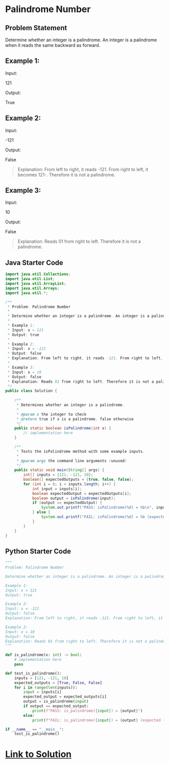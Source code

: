 # Palindrome Number

## Problem Statement

Determine whether an integer is a palindrome. An integer is a palindrome when it reads the same backward as forward.

## Example 1:

Input:

121

Output:

True


## Example 2:

Input:

-121

Output:

False

> Explanation: From left to right, it reads -121. From right to left, it becomes 121-. Therefore it is not a palindrome.

## Example 3:

Input:

10

Output:

False

> Explanation: Reads 01 from right to left. Therefore it is not a palindrome.

## Java Starter Code

```java
import java.util.Collections;
import java.util.List;
import java.util.ArrayList;
import java.util.Arrays;
import java.util.*;

/**
 * Problem: Palindrome Number
 * 
 * Determine whether an integer is a palindrome. An integer is a palindrome when it reads the same backward as forward.
 * 
 * Example 1:
 * Input: x = 121
 * Output: true
 * 
 * Example 2:
 * Input: x = -121
 * Output: false
 * Explanation: From left to right, it reads -121. From right to left, it becomes 121-. Therefore it is not a palindrome.
 * 
 * Example 3:
 * Input: x = 10
 * Output: false
 * Explanation: Reads 01 from right to left. Therefore it is not a palindrome.
 */
public class Solution {
    
    /**
     * Determines whether an integer is a palindrome.
     * 
     * @param x the integer to check
     * @return true if x is a palindrome, false otherwise
     */
    public static boolean isPalindrome(int x) {
        // implementation here
    }

    /**
     * Tests the isPalindrome method with some example inputs.
     * 
     * @param args the command line arguments (unused)
     */
    public static void main(String[] args) {
        int[] inputs = {121, -121, 10};
        boolean[] expectedOutputs = {true, false, false};
        for (int i = 0; i < inputs.length; i++) {
            int input = inputs[i];
            boolean expectedOutput = expectedOutputs[i];
            boolean output = isPalindrome(input);
            if (output == expectedOutput) {
                System.out.printf("PASS: isPalindrome(%d) = %b\n", input, output);
            } else {
                System.out.printf("FAIL: isPalindrome(%d) = %b (expected %b)\n", input, output, expectedOutput);
            }
        }
    }
}

```

## Python Starter Code

```python
"""
Problem: Palindrome Number

Determine whether an integer is a palindrome. An integer is a palindrome when it reads the same backward as forward.

Example 1:
Input: x = 121
Output: true

Example 2:
Input: x = -121
Output: false
Explanation: From left to right, it reads -121. From right to left, it becomes 121-. Therefore it is not a palindrome.

Example 3:
Input: x = 10
Output: false
Explanation: Reads 01 from right to left. Therefore it is not a palindrome.
"""

def is_palindrome(x: int) -> bool:
    # implementation here
    pass

def test_is_palindrome():
    inputs = [121, -121, 10]
    expected_outputs = [True, False, False]
    for i in range(len(inputs)):
        input = inputs[i]
        expected_output = expected_outputs[i]
        output = is_palindrome(input)
        if output == expected_output:
            print(f"PASS: is_palindrome({input}) = {output}")
        else:
            print(f"FAIL: is_palindrome({input}) = {output} (expected {expected_output})")

if __name__ == "__main__":
    test_is_palindrome()

```


# [Link to Solution](Solution.md)




